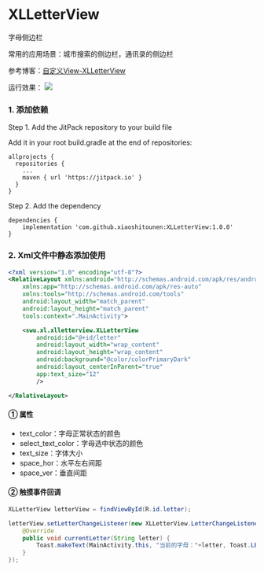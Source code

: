 # XLLetterView
字母侧边栏

常用的应用场景：城市搜索的侧边栏，通讯录的侧边栏

参考博客：[自定义View-XLLetterView](https://fanandjiu.com/%E8%87%AA%E5%AE%9A%E4%B9%89View-XLLetterView/#more)

运行效果：
![](https://android-1300729795.cos.ap-chengdu.myqcloud.com/project/Self_View/XLLetterView/xlletter.gif)

### 1. 添加依赖

Step 1. Add the JitPack repository to your build file

Add it in your root build.gradle at the end of repositories:
~~~
allprojects {
  repositories {
    ...
    maven { url 'https://jitpack.io' }
  }
}
~~~

Step 2. Add the dependency
~~~
dependencies {
    implementation 'com.github.xiaoshitounen:XLLetterView:1.0.0'
}
~~~

### 2. Xml文件中静态添加使用

~~~xml
<?xml version="1.0" encoding="utf-8"?>
<RelativeLayout xmlns:android="http://schemas.android.com/apk/res/android"
    xmlns:app="http://schemas.android.com/apk/res-auto"
    xmlns:tools="http://schemas.android.com/tools"
    android:layout_width="match_parent"
    android:layout_height="match_parent"
    tools:context=".MainActivity">

    <swu.xl.xlletterview.XLLetterView
        android:id="@+id/letter"
        android:layout_width="wrap_content"
        android:layout_height="wrap_content"
        android:background="@color/colorPrimaryDark"
        android:layout_centerInParent="true"
        app:text_size="12"
        />

</RelativeLayout>
~~~

#### ① 属性

- text_color：字母正常状态的颜色
- select_text_color：字母选中状态的颜色
- text_size：字体大小
- space_hor：水平左右间距
- space_ver：垂直间距

#### ② 触摸事件回调

~~~java
XLLetterView letterView = findViewById(R.id.letter);

letterView.setLetterChangeListener(new XLLetterView.LetterChangeListener() {
    @Override
    public void currentLetter(String letter) {
        Toast.makeText(MainActivity.this, "当前的字母："+letter, Toast.LENGTH_SHORT).show();
    }
});
~~~
